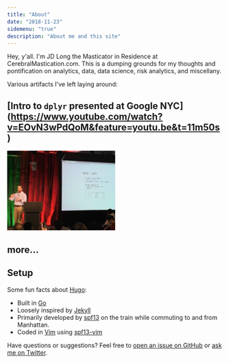 ```yaml
---
title: "About"
date: "2018-11-23"
sidemenu: "true"
description: "About me and this site"
---
```


Hey, y'all. I'm JD Long the Masticator in Residence at CerebralMastication.com. This is a dumping grounds for my thoughts and pontification on analytics, data, data science, risk analytics, and miscellany. 

Various artifacts I've left laying around:

## [Intro to `dplyr` presented at Google NYC] (https://www.youtube.com/watch?v=EOvN3wPdQoM&feature=youtu.be&t=11m50s)
<img src="/./about_files/Tidy_by_Nature.png" alt="Tidy By Nature at Google NYC" width="50%"/>

## more... 

## Setup

Some fun facts about [Hugo](http://gohugo.io/):

* Built in [Go](http://golang.org/)
* Loosely inspired by [Jekyll](http://jekyllrb.com/)
* Primarily developed by [spf13](http://spf13.com/) on the train while commuting to and from Manhattan.
* Coded in [Vim](http://vim.org) using [spf13-vim](http://vim.spf13.com/)

Have questions or suggestions? Feel free to [open an issue on GitHub](https://github.com/spf13/hugo/issues/new) or [ask me on Twitter](https://twitter.com/spf13).

